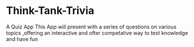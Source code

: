 # Think-Tank-Trivia
   A Quiz App This App will present with a series of questions on various topics ,offering an interactive and ofter competative way to test knowledge and have fun 

   
